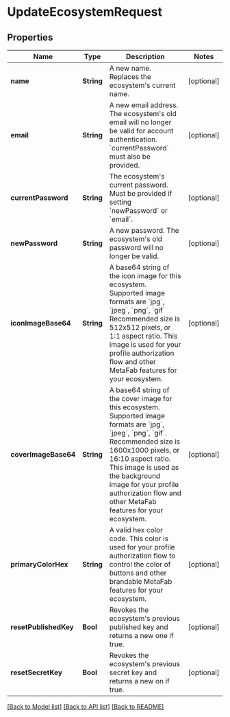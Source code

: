 # UpdateEcosystemRequest

## Properties
Name | Type | Description | Notes
------------ | ------------- | ------------- | -------------
**name** | **String** | A new name. Replaces the ecosystem&#39;s current name. | [optional] 
**email** | **String** | A new email address. The ecosystem&#39;s old email will no longer be valid for account authentication. &#x60;currentPassword&#x60; must also be provided. | [optional] 
**currentPassword** | **String** | The ecosystem&#39;s current password. Must be provided if setting &#x60;newPassword&#x60; or &#x60;email&#x60;. | [optional] 
**newPassword** | **String** | A new password. The ecosystem&#39;s old password will no longer be valid. | [optional] 
**iconImageBase64** | **String** | A base64 string of the icon image for this ecosystem. Supported image formats are &#x60;jpg&#x60;, &#x60;jpeg&#x60;, &#x60;png&#x60;, &#x60;gif&#x60; Recommended size is 512x512 pixels, or 1:1 aspect ratio. This image is used for your profile authorization flow and other MetaFab features for your ecosystem. | [optional] 
**coverImageBase64** | **String** | A base64 string of the cover image for this ecosystem. Supported image formats are &#x60;jpg&#x60;, &#x60;jpeg&#x60;, &#x60;png&#x60;, &#x60;gif&#x60;. Recommended size is 1600x1000 pixels, or 16:10 aspect ratio.  This image is used as the background image for your profile authorization flow and other MetaFab features for your ecosystem. | [optional] 
**primaryColorHex** | **String** | A valid hex color code. This color is used for your profile authorization flow to control the color of buttons and other brandable MetaFab features for your ecosystem. | [optional] 
**resetPublishedKey** | **Bool** | Revokes the ecosystem&#39;s previous published key and returns a new one if true. | [optional] 
**resetSecretKey** | **Bool** | Revokes the ecosystem&#39;s previous secret key and returns a new on if true. | [optional] 

[[Back to Model list]](../README.md#documentation-for-models) [[Back to API list]](../README.md#documentation-for-api-endpoints) [[Back to README]](../README.md)


